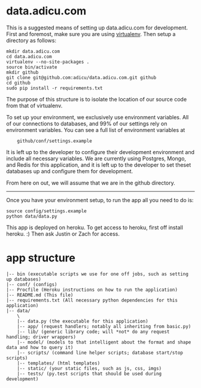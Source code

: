 data.adicu.com
====================

This is a suggested means of setting up data.adicu.com for development.
First and foremost, make sure you are using [virtualenv](http://www.virtualenv.org/en/1.9.X/#installation).
Then setup a directory as follows:

    mkdir data.adicu.com
    cd data.adicu.com
    virtualenv --no-site-packages .
    source bin/activate
    mkdir github
    git clone git@github.com:adicu/data.adicu.com.git github
    cd github
    sudo pip install -r requirements.txt

The purpose of this structure is to isolate the location of our source code from that
of virtualenv.

To set up your environment, we exclusively use environment variables. All of our connections
to databases, and 99% of our settings rely on environment variables. You can see a full
list of environment variables at

        github/conf/settings.example

It is left up to the developer to configure their development environment and include
all necessary variables. We are currently using Postgres, Mongo, and Redis for this
application, and it is left up to the developer to set theset databases up and configure
them for development.

From here on out, we will assume that we are in the github directory.

------------

Once you have your environment setup, to run the app all you need to do is:

    source config/settings.example
    python data/data.py

This app is deployed on heroku. To get access to heroku, first off install
heroku. :) Then ask Justin or Zach for access.

# app structure

    |-- bin (executable scripts we use for one off jobs, such as setting up databases)
    |-- conf/ (configs)
    |-- Procfile (Heroku instructions on how to run the application)
    |-- README.md (This file)
    |-- requirements.txt (All necessary python dependencies for this application)
    |-- data/
        \
        |-- data.py (the executable for this application)
        |-- app/ (request handlers; notably all inheriting from basic.py)
        |-- lib/ (generic library code; will *not* do any request handling; driver wrappers)
        |-- model/ (models to that intelligent about the format and shape data and how to query it)
        |-- scripts/ (command line helper scripts; database start/stop scripts)
        |-- templates/ (html templates)
        |-- static/ (your static files, such as js, css, imgs)
        |-- tests/ (py.test scripts that should be used during development)
